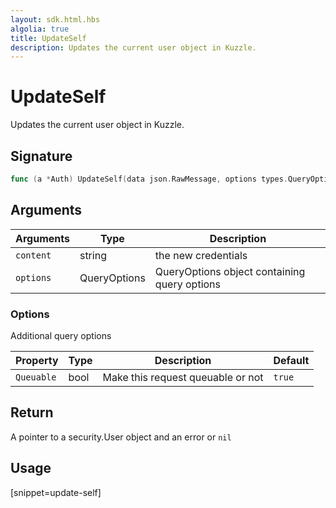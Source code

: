 ```yaml
---
layout: sdk.html.hbs
algolia: true
title: UpdateSelf
description: Updates the current user object in Kuzzle.
---
```


# UpdateSelf

Updates the current user object in Kuzzle.

## Signature

```go
func (a *Auth) UpdateSelf(data json.RawMessage, options types.QueryOptions) (*security.User, error)
```

## Arguments

| Arguments    | Type    | Description
|--------------|---------|-------------
| `content` | string | the new credentials
| `options`  | QueryOptions | QueryOptions object containing query options


### **Options**

Additional query options

| Property     | Type | Description                       | Default |
| ---------- | -----| --------------------------------- | ------- |
| `Queuable` | bool | Make this request queuable or not | `true`  |


## Return

A pointer to a security.User object and an error or `nil`


## Usage

[snippet=update-self]
